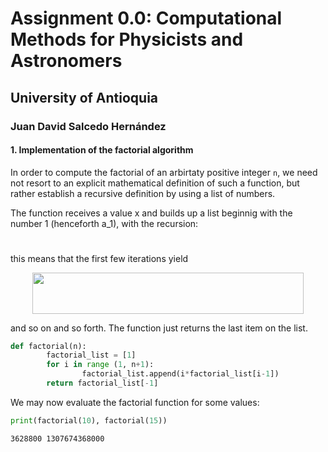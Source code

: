 # Assignment 0.0: Computational Methods for Physicists and Astronomers 
## University of Antioquia
### Juan David Salcedo Hernández

#### 1. Implementation of the factorial algorithm
In order to compute the factorial of an arbirtaty positive integer `n`, we need not resort to an explicit mathematical definition of such a function, but rather establish a recursive definition by using a list of numbers.

The function receives a value x and builds up a list beginnig with the number 1 (henceforth a_1), with the recursion:
<p align="center"><img src="https://raw.githubusercontent.com/jdavid-salcedo/Evaluacion_2021-1/main/1001577699/svgs/d500dd18caaddfecb9c46809d6c04f3f.svg?invert_in_darkmode" align=middle width=94.93532565pt height=11.141563949999998pt/></p>
this means that the first few iterations yield
<p align="center"><img src="https://raw.githubusercontent.com/jdavid-salcedo/Evaluacion_2021-1/main/1001577699/svgs/896ac255471a33ef16bff5647dac575d.svg?invert_in_darkmode" align=middle width=434.6932986pt height=65.753424pt/></p>

and so on and so forth. The function just returns the last item on the list.
<!-- name: factorial -->
```python
def factorial(n):
        factorial_list = [1]
        for i in range (1, n+1):
                factorial_list.append(i*factorial_list[i-1])
        return factorial_list[-1]
```
We may now evaluate the factorial function for some values:
<!-- target: output1, require: factorial -->
```python
print(factorial(10), factorial(15))
```
<!-- name: output1 -->
```
3628800 1307674368000
```
